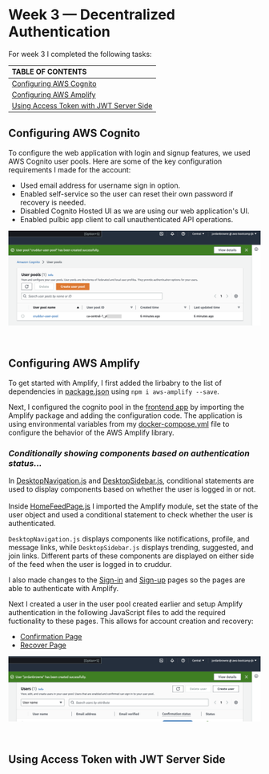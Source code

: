# Week 3 — Decentralized Authentication

For week 3 I completed the following tasks:

| TABLE OF CONTENTS |
| :-------------- |
| [Configuring AWS Cognito](#configuring-aws-cognito) |
| [Configuring AWS Amplify](#configuring-aws-amplify) |
| [Using Access Token with JWT Server Side](#using-access-token-with-jwt-server-side) |


## Configuring AWS Cognito

To configure the web application with login and signup features, we used AWS Cognito user pools. Here are some of the key configuration requirements I made for the account:

- Used email address for username sign in option.
- Enabled self-service so the user can reset their own password if recovery is needed. 
- Disabled Cognito Hosted UI as we are using our web application's UI.
- Enabled pulbic app client to call unauthenticated API operations.


<p align="center">
<img src="assets/aws-cognito-user-pool-created.png" >
</p>
<br>


## Configuring AWS Amplify

To get started with Amplify, I first added the lirbabry to the list of dependencies in [package.json](../frontend-react-js/package.json) using `npm i aws-amplify --save`. 

Next, I configured the cognito pool in the [frontend app](../frontend-react-js/src/App.js ) by importing the Amplify package and adding the configuration code. The application is using environmental variables from my [docker-compose.yml](../docker-compose.yml) file to configure the behavior of the AWS Amplify library.

### ***Conditionally showing components based on authentication status...***

In [DesktopNavigation.js](../frontend-react-js/src/components/DesktopNavigation.js) and [DesktopSidebar.js](../frontend-react-js/src/components/DesktopSidebar.js), conditional statements are used to display components based on whether the user is logged in or not.
<br>
<br>
Inside [HomeFeedPage.js](../frontend-react-js/src/pages/HomeFeedPage.js) I imported the Amplify module, set the state of the user object and used a conditional statement to check whether the user is authenticated. 

`DesktopNavigation.js` displays components like notifications, profile, and message links, while `DesktopSidebar.js` displays trending, suggested, and join links. Different parts of these components are displayed on either side of the feed when the user is logged in to cruddur. 

I also made changes to the [Sign-in](../frontend-react-js/src/pages/SigninPage.js) and [Sign-up](frontend-react-js/src/pages/SignupPage.js) pages so the pages are able to authenticate with Amplify. 
  
Next I created a user in the user pool created earlier and setup Amplify authentication in the following JavaScript files to add the required fuctionality to these pages. This allows for account creation and recovery: 

- [Confirmation Page](../frontend-react-js/src/pages/ConfirmationPage.js) 
- [Recover Page](../frontend-react-js/src/pages/RecoverPage.js) 


<p align="center">
<img src="assets/user-pool-user-created.png" >
</p>
<br>





## Using Access Token with JWT Server Side







